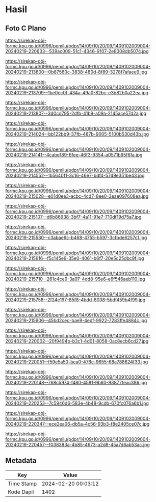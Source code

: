 # Hasil

## Foto C Plano

https://sirekap-obj-formc.kpu.go.id/0996/pemilu/pdpr/14/09/10/20/09/1409102009004-20240219-220633--539ac009-51c1-4346-9107-2e8308db5074.jpg

https://sirekap-obj-formc.kpu.go.id/0996/pemilu/pdpr/14/09/10/20/09/1409102009004-20240219-213600--0b87560c-3838-480d-8f89-3278f7afaee9.jpg

https://sirekap-obj-formc.kpu.go.id/0996/pemilu/pdpr/14/09/10/20/09/1409102009004-20240219-213709--1be0ec0f-434a-49a0-82bc-e3b82b0a22ea.jpg

https://sirekap-obj-formc.kpu.go.id/0996/pemilu/pdpr/14/09/10/20/09/1409102009004-20240219-213807--340cd795-2dfb-41b9-a09a-2145ace57d2a.jpg

https://sirekap-obj-formc.kpu.go.id/0996/pemilu/pdpr/14/09/10/20/09/1409102009004-20240219-214024--bb122bb9-37fb-487b-9005-5100b530d43b.jpg

https://sirekap-obj-formc.kpu.go.id/0996/pemilu/pdpr/14/09/10/20/09/1409102009004-20240219-214141--4cabe189-6fee-46f3-9354-a0571b95f6fa.jpg

https://sirekap-obj-formc.kpu.go.id/0996/pemilu/pdpr/14/09/10/20/09/1409102009004-20240219-214552--1b5640f1-3c16-46e7-bdf4-5749e351be43.jpg

https://sirekap-obj-formc.kpu.go.id/0996/pemilu/pdpr/14/09/10/20/09/1409102009004-20240219-215028--e01d0ee3-acbc-4cd7-8ee0-3eae097608ea.jpg

https://sirekap-obj-formc.kpu.go.id/0996/pemilu/pdpr/14/09/10/20/09/1409102009004-20240219-215107--d6b86938-3bf7-4a11-91e7-710df19d75a7.jpg

https://sirekap-obj-formc.kpu.go.id/0996/pemilu/pdpr/14/09/10/20/09/1409102009004-20240219-215530--c3abae9c-b468-4755-b597-3cfbde6257c1.jpg

https://sirekap-obj-formc.kpu.go.id/0996/pemilu/pdpr/14/09/10/20/09/1409102009004-20240219-215616--f5c145e9-35e0-4061-b6f7-20e5c25dbc9f.jpg

https://sirekap-obj-formc.kpu.go.id/0996/pemilu/pdpr/14/09/10/20/09/1409102009004-20240219-215710--261c4ce9-3a97-4dd8-95e6-e6f546aeb110.jpg

https://sirekap-obj-formc.kpu.go.id/0996/pemilu/pdpr/14/09/10/20/09/1409102009004-20240219-215758--2f24e197-85f8-4bdd-8038-5bdf459b4f99.jpg

https://sirekap-obj-formc.kpu.go.id/0996/pemilu/pdpr/14/09/10/20/09/1409102009004-20240219-215906--45bd2cec-bae9-4edf-9922-7283ffe4884c.jpg

https://sirekap-obj-formc.kpu.go.id/0996/pemilu/pdpr/14/09/10/20/09/1409102009004-20240219-220002--20f9494b-b3c1-4d01-8058-0ac8ecb6cd27.jpg

https://sirekap-obj-formc.kpu.go.id/0996/pemilu/pdpr/14/09/10/20/09/1409102009004-20240219-220051--f59e5a50-bca0-476c-9655-68a788624f33.jpg

https://sirekap-obj-formc.kpu.go.id/0996/pemilu/pdpr/14/09/10/20/09/1409102009004-20240219-220148--768c5974-f480-4581-9b60-93877feac386.jpg

https://sirekap-obj-formc.kpu.go.id/0996/pemilu/pdpr/14/09/10/20/09/1409102009004-20240219-220253--7c5946d6-583e-4b48-9cdb-670fc076a6b1.jpg

https://sirekap-obj-formc.kpu.go.id/0996/pemilu/pdpr/14/09/10/20/09/1409102009004-20240219-220347--ece2ea06-db5a-4c56-93b3-f8e2405ce07c.jpg

https://sirekap-obj-formc.kpu.go.id/0996/pemilu/pdpr/14/09/10/20/09/1409102009004-20240219-220457--f038383a-4b85-4673-a2d8-45a7d6ab53ac.jpg


## Metadata

| Key        | Value               |
| ---------- | ------------------- |
| Time Stamp | 2024-02-20 00:03:12 |
| Kode Dapil | 1402                |



